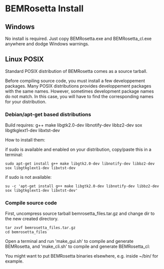 # BEMRosetta Install

## Windows
No install is required. Just copy BEMRosetta.exe and BEMRosetta_cl.exe anywhere and dodge Windows warnings. 

## Linux POSIX 

Standard POSIX distribution of BEMRosetta comes as a source tarball.

Before compiling source code, you must install a few developpement packages. Many POSIX distributions provides developpement packages with the same names. However, sometimes development package names do not match. In this case, you will have to find the corresponding names for your distribution.


### Debian/apt-get based distributions

Build requires: g++  make  libgtk2.0-dev  libnotify-dev  libbz2-dev  sox  libgtkglext1-dev  libxtst-dev

How to install them:

if sudo is available and enabled on your distribution, copy/paste this in a terminal:
```
sudo apt-get install g++ make libgtk2.0-dev libnotify-dev libbz2-dev  sox libgtkglext1-dev libxtst-dev
```

if sudo is not available:
```
su -c 'apt-get install g++ make libgtk2.0-dev libnotify-dev libbz2-dev sox libgtkglext1-dev libxtst-dev'
```


### Compile source code

First, uncompress source tarball bemrosetta_files.tar.gz and change dir to the new created directory.

```
tar zxvf bemrosetta_files.tar.gz
cd bemrosetta_files
```

Open a terminal and run 'make_gui.sh' to compile and generate BEMRosetta, and 'make_cli.sh' to compile and generate BEMRosetta_cl:

You might want to put BEMRosetta binaries elsewhere, e.g. inside ~/bin/ for example.
